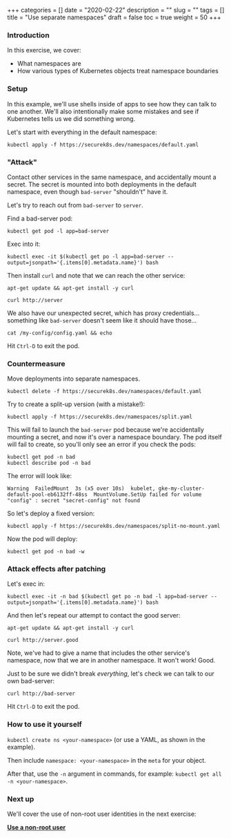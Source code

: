 +++
categories = []
date = "2020-02-22"
description = ""
slug = ""
tags = []
title = "Use separate namespaces"
draft = false
toc = true
weight = 50
+++

### Introduction
In this exercise, we cover:

 - What namespaces are
 - How various types of Kubernetes objects treat namespace boundaries

### Setup
In this example, we'll use shells inside of apps to see
how they can talk to one another.
We'll also intentionally make some mistakes and see if
Kubernetes tells us we did something wrong.

Let's start with everything in the default namespace:

```
kubectl apply -f https://securek8s.dev/namespaces/default.yaml
```

### "Attack"
Contact other services in the same namespace, and accidentally mount a secret.
The secret is mounted into both deployments in the default namespace, even though `bad-server` "shouldn't" have it.

Let's try to reach out from `bad-server` to `server`.

Find a bad-server pod:
```
kubectl get pod -l app=bad-server
```

Exec into it:
```
kubectl exec -it $(kubectl get po -l app=bad-server --output=jsonpath='{.items[0].metadata.name}') bash
```

Then install `curl` and note that we can reach the other service:
```
apt-get update && apt-get install -y curl
```
```
curl http://server
```

We also have our unexpected secret, which has proxy credentials... something like `bad-server` doesn't seem like it should have those...

```
cat /my-config/config.yaml && echo
```

Hit `Ctrl-D` to exit the pod.

### Countermeasure
Move deployments into separate namespaces.

```
kubectl delete -f https://securek8s.dev/namespaces/default.yaml
```

Try to create a split-up version (with a mistake!):

```
kubectl apply -f https://securek8s.dev/namespaces/split.yaml
```

This will fail to launch the `bad-server` pod because we're accidentally mounting a secret, and now it's over a namespace boundary.
The pod itself will fail to create, so you'll only see an error if you check the pods:

```
kubectl get pod -n bad
kubectl describe pod -n bad
```

The error will look like:
```
Warning  FailedMount  3s (x5 over 10s)  kubelet, gke-my-cluster-default-pool-eb6132ff-48ss  MountVolume.SetUp failed for volume "config" : secret "secret-config" not found
```

So let's deploy a fixed version:

```
kubectl apply -f https://securek8s.dev/namespaces/split-no-mount.yaml
```

Now the pod will deploy:

```
kubectl get pod -n bad -w
```

### Attack effects after patching
Let's exec in:
```
kubectl exec -it -n bad $(kubectl get po -n bad -l app=bad-server --output=jsonpath='{.items[0].metadata.name}') bash
```

And then let's repeat our attempt to contact the good server:
```
apt-get update && apt-get install -y curl
```
```
curl http://server.good
```

Note, we've had to give a name that includes the other service's namespace, now that we are in another namespace.
It won't work! Good.

Just to be sure we didn't break _everything_, let's check we can talk to our own bad-server:

```
curl http://bad-server
```

Hit `Ctrl-D` to exit the pod.

### How to use it yourself
`kubectl create ns <your-namespace>` (or use a YAML, as shown in the example).

Then include `namespace: <your-namespace>` in the `meta` for your object.

After that, use the `-n` argument in commands, for example:
`kubectl get all -n <your-namespace>`.

### Next up
We'll cover the use of non-root user identities in the next exercise:

[**Use a non-root user**](../60-nonroot)
